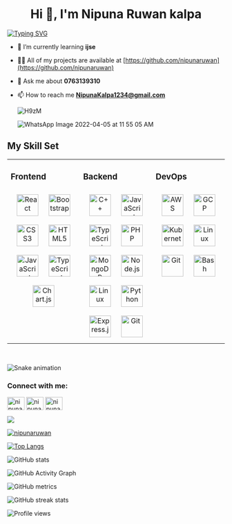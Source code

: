  <h1 align="center">Hi 👋, I'm Nipuna Ruwan kalpa</h1>
 
  [![Typing SVG](https://readme-typing-svg.herokuapp.com?color=%232BFF3A&lines=%F0%9F%99%8CI+am+Nipuna+Ruwan+%F0%9F%99%8C;+I+am+full+stack+Developer+;I+work+#codelab+as+developer)](https://git.io/typing-svg)
  



                                            



- 🌱 I’m currently learning **ijse**

- 👨‍💻 All of my projects are available at [https://github.com/nipunaruwan](https://github.com/nipunaruwan)                                      

- 💬 Ask me about **0763139310**

- 📫 How to reach me **NipunaKalpa1234@gmail.com**
 
     ![H9zM](https://user-images.githubusercontent.com/92322715/178133533-054eff1a-005e-49a0-afac-bc9d4dbfd6f8.gif)



     ![WhatsApp Image 2022-04-05 at 11 55 05 AM](https://user-images.githubusercontent.com/92322715/161691987-59e13457-5208-4e28-aa17-b07d25efd4e2.jpeg)








## My Skill Set  
<table><tr><td valign="top" width="33%">



### Frontend  
<div align="center">  
<img style="margin: 10px" src="https://profilinator.rishav.dev/skills-assets/react-original-wordmark.svg" alt="React" height="50" />  
<img style="margin: 10px" src="https://profilinator.rishav.dev/skills-assets/bootstrap-plain.svg" alt="Bootstrap" height="50" />  
<img style="margin: 10px" src="https://profilinator.rishav.dev/skills-assets/css3-original-wordmark.svg" alt="CSS3" height="50" />  
<img style="margin: 10px" src="https://profilinator.rishav.dev/skills-assets/html5-original-wordmark.svg" alt="HTML5" height="50" />  
<img style="margin: 10px" src="https://profilinator.rishav.dev/skills-assets/javascript-original.svg" alt="JavaScript" height="50" />  
<img style="margin: 10px" src="https://profilinator.rishav.dev/skills-assets/typescript-original.svg" alt="TypeScript" height="50" />  
<img style="margin: 10px" src="https://profilinator.rishav.dev/skills-assets/logo-title.svg" alt="Chart.js" height="50" />  
</div>

</td><td valign="top" width="33%">



### Backend  
<div align="center">  
<img style="margin: 10px" src="https://profilinator.rishav.dev/skills-assets/cplusplus-original.svg" alt="C++" height="50" />  
<img style="margin: 10px" src="https://profilinator.rishav.dev/skills-assets/javascript-original.svg" alt="JavaScript" height="50" />  
<img style="margin: 10px" src="https://profilinator.rishav.dev/skills-assets/typescript-original.svg" alt="TypeScript" height="50" />  
<img style="margin: 10px" src="https://profilinator.rishav.dev/skills-assets/php-original.svg" alt="PHP" height="50" />  
<img style="margin: 10px" src="https://profilinator.rishav.dev/skills-assets/mongodb-original-wordmark.svg" alt="MongoDB" height="50" />  
<img style="margin: 10px" src="https://profilinator.rishav.dev/skills-assets/nodejs-original-wordmark.svg" alt="Node.js" height="50" />  
<img style="margin: 10px" src="https://profilinator.rishav.dev/skills-assets/linux-original.svg" alt="Linux" height="50" />  
 
<img style="margin: 10px" src="https://profilinator.rishav.dev/skills-assets/python-original.svg" alt="Python" height="50" />  
<img style="margin: 10px" src="https://profilinator.rishav.dev/skills-assets/express-original-wordmark.svg" alt="Express.js" height="50" />  
<img style="margin: 10px" src="https://profilinator.rishav.dev/skills-assets/git-scm-icon.svg" alt="Git" height="50" />  

</div>

</td><td valign="top" width="33%">



### DevOps  
<div align="center">  
<img style="margin: 10px" src="https://profilinator.rishav.dev/skills-assets/amazonwebservices-original-wordmark.svg" alt="AWS" height="50" />  
<img style="margin: 10px" src="https://profilinator.rishav.dev/skills-assets/google_cloud-icon.svg" alt="GCP" height="50" />  
<img style="margin: 10px" src="https://profilinator.rishav.dev/skills-assets/kubernetes-icon.svg" alt="Kubernetes" height="50" />  
<img style="margin: 10px" src="https://profilinator.rishav.dev/skills-assets/linux-original.svg" alt="Linux" height="50" />  
<img style="margin: 10px" src="https://profilinator.rishav.dev/skills-assets/git-scm-icon.svg" alt="Git" height="50" />  
<img style="margin: 10px" src="https://profilinator.rishav.dev/skills-assets/gnu_bash-icon.svg" alt="Bash" height="50" />  
</div>

</td></tr></table>  

<br/>  

![Snake animation](https://github.com/nipunaruwan/nipunaruwan/blob/red-alpha/github-contribution-grid-snake.svg)
<h3 align="left">Connect with me:</h3>
<p align="left">
<a href="https://linkedin.com/in/nipunaruwan" target="blank"><img align="center" src="https://raw.githubusercontent.com/rahuldkjain/github-profile-readme-generator/master/src/images/icons/Social/linked-in-alt.svg" alt="nipunaruwan" height="30" width="40" /></a>
<a href="https://fb.com/nipunaruwan" target="blank"><img align="center" src="https://raw.githubusercontent.com/rahuldkjain/github-profile-readme-generator/master/src/images/icons/Social/facebook.svg" alt="nipunaruwan" height="30" width="40" /></a>
<a href="https://instagram.com/nipuna_the_silva" target="blank"><img align="center" src="https://raw.githubusercontent.com/rahuldkjain/github-profile-readme-generator/master/src/images/icons/Social/instagram.svg" alt="nipuna_the_silva" height="30" width="40" /></a>

 <a href="" target="blank"><img src="![icons8-whatsapp-48](https://user-images.githubusercontent.com/92322715/183283759-d5d5a6dc-1887-4141-a588-be89c7f76e26.png)
"></a>
</p>


<p align="left"> <a href="https://github.com/ryo-ma/github-profile-trophy"><img src="https://github-profile-trophy.vercel.app/?username=nipunaruwan" alt="nipunaruwan" /></a> </p>


[![Top Langs](https://github-readme-stats.vercel.app/api/top-langs/?username=nipunaruwan)](https://github.com/anuraghazra/github-readme-stats)

![GitHub stats](https://github-readme-stats.vercel.app/api?username=nipunaruwan&show_icons=true&count_private=true)  

![GitHub Activity Graph](https://activity-graph.herokuapp.com/graph?username=nipunaruwan)  

![GitHub metrics](https://metrics.lecoq.io/nipunaruwan)  

![GitHub streak stats](https://github-readme-streak-stats.herokuapp.com/?user=nipunaruwan)  

![Profile views](https://gpvc.arturio.dev/nipunaruwan)  


